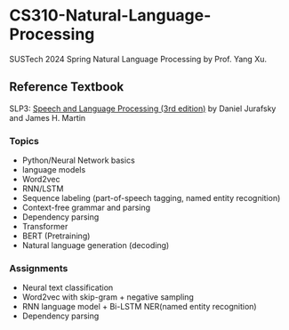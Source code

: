 # CS310-Natural-Language-Processing

SUSTech 2024 Spring Natural Language Processing by Prof. Yang Xu.

## Reference Textbook
SLP3: [Speech and Language Processing (3rd edition)](https://web.stanford.edu/~jurafsky/slp3/) by Daniel Jurafsky and James H. Martin

### Topics
- Python/Neural Network basics
- language models
- Word2vec
- RNN/LSTM
- Sequence labeling (part-of-speech tagging, named entity recognition)
- Context-free grammar and parsing
- Dependency parsing
- Transformer
- BERT (Pretraining)
- Natural language generation (decoding)

### Assignments
- Neural text classification
- Word2vec with skip-gram + negative sampling
- RNN language model + Bi-LSTM NER(named entity recognition)
- Dependency parsing

